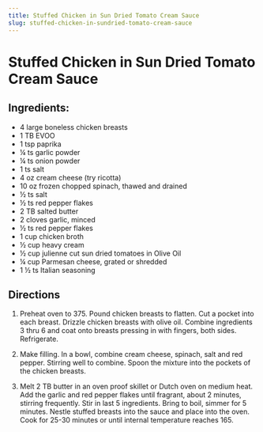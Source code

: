 ```yaml
---
title: Stuffed Chicken in Sun Dried Tomato Cream Sauce
slug: stuffed-chicken-in-sundried-tomato-cream-sauce
---
```


# Stuffed Chicken in Sun Dried Tomato Cream Sauce

## Ingredients:
- 4 large boneless chicken breasts
- 1 TB EVOO
- 1 tsp paprika
- ¼ ts garlic powder
- ¼ ts onion powder
- 1 ts salt
- 4 oz cream cheese (try ricotta)
- 10 oz frozen chopped spinach, thawed and drained
- ½ ts salt
- ½ ts red pepper flakes
- 2 TB salted butter
- 2 cloves garlic, minced
- ½ ts red pepper flakes
- 1 cup chicken broth
- ½ cup heavy cream
- ½ cup julienne cut sun dried tomatoes in Olive Oil
- ¼ cup Parmesan cheese, grated or shredded
- 1 ½ ts Italian seasoning

## Directions

1. Preheat oven to 375.  Pound chicken breasts to flatten.  Cut a pocket into each breast.  Drizzle chicken breasts with olive oil.  Combine ingredients 3 thru 6 and coat onto breasts pressing in with fingers, both sides. Refrigerate.

2. Make filling.  In a bowl, combine cream cheese, spinach, salt and red pepper.  Stirring well to combine.  Spoon the mixture into the pockets of the chicken breasts.

3. Melt 2 TB butter in an oven proof skillet or Dutch oven on medium heat.  Add the garlic and red pepper flakes until fragrant, about 2 minutes, stirring frequently.  Stir in last 5 ingredients.  Bring to boil, simmer for 5 minutes.  Nestle stuffed breasts into the sauce and place into the oven.  Cook for 25-30 minutes or until internal temperature reaches 165.
